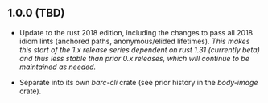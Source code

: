 ## 1.0.0 (TBD)

* Update to the rust 2018 edition, including the changes to pass all 2018 idiom
  lints (anchored paths, anonymous/elided lifetimes).  _This makes this start
  of the 1.x release series dependent on rust 1.31 (currently beta) and thus
  less stable than prior 0.x releases, which will continue to be maintained as
  needed._

* Separate into its own *barc-cli* crate (see prior history in the *body-image*
  crate).
